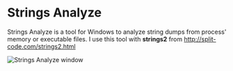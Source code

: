 # Strings Analyze

Strings Analyze is a tool for Windows to analyze string dumps from process' memory or executable files.
I use this tool with **strings2** from http://split-code.com/strings2.html

![Strings Analyze window](https://cdn.discordapp.com/attachments/551397450993369099/868121117141913621/unknown.png)
